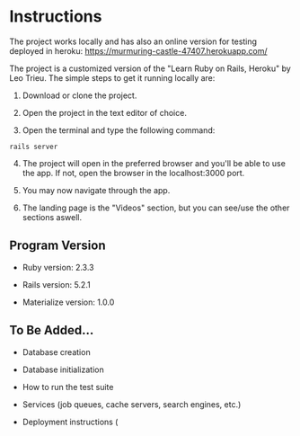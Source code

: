 # Instructions

The project works locally and has also an online version for testing deployed in heroku: https://murmuring-castle-47407.herokuapp.com/

The project is a customized version of the "Learn Ruby on Rails, Heroku" by Leo Trieu. The simple steps to get it running locally are: 

1. Download or clone the project.

2. Open the project in the text editor of choice.

3. Open the terminal and type the following command: 

```
rails server
```

4. The project will open in the preferred browser and you'll be able to use the app. If not, open the browser in the localhost:3000 port.

5. You may now navigate through the app. 

6. The landing page is the "Videos" section, but you can see/use the other sections aswell.

## Program Version

* Ruby version: 2.3.3

* Rails version: 5.2.1

* Materialize version: 1.0.0

## To Be Added...

* Database creation

* Database initialization

* How to run the test suite

* Services (job queues, cache servers, search engines, etc.)

* Deployment instructions (
